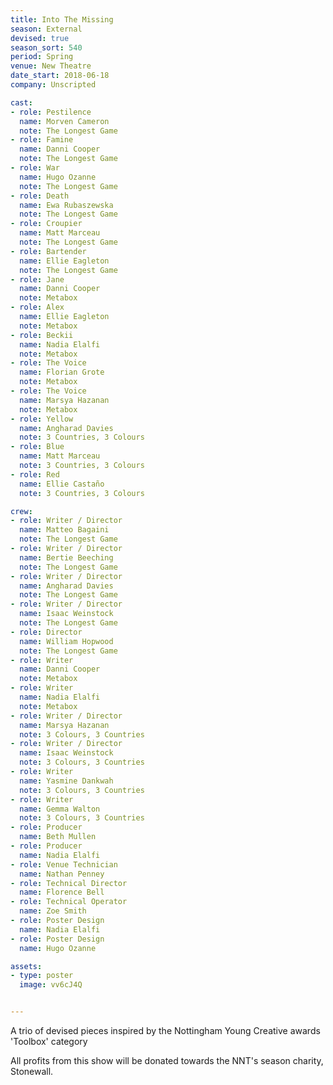 ```yaml
---
title: Into The Missing
season: External
devised: true 
season_sort: 540
period: Spring
venue: New Theatre
date_start: 2018-06-18
company: Unscripted

cast:
- role: Pestilence
  name: Morven Cameron
  note: The Longest Game
- role: Famine
  name: Danni Cooper
  note: The Longest Game
- role: War
  name: Hugo Ozanne
  note: The Longest Game
- role: Death
  name: Ewa Rubaszewska
  note: The Longest Game
- role: Croupier
  name: Matt Marceau
  note: The Longest Game
- role: Bartender
  name: Ellie Eagleton
  note: The Longest Game
- role: Jane
  name: Danni Cooper
  note: Metabox
- role: Alex
  name: Ellie Eagleton
  note: Metabox
- role: Beckii
  name: Nadia Elalfi
  note: Metabox
- role: The Voice
  name: Florian Grote
  note: Metabox
- role: The Voice
  name: Marsya Hazanan
  note: Metabox
- role: Yellow
  name: Angharad Davies
  note: 3 Countries, 3 Colours
- role: Blue
  name: Matt Marceau
  note: 3 Countries, 3 Colours
- role: Red
  name: Ellie Castaño
  note: 3 Countries, 3 Colours

crew:
- role: Writer / Director
  name: Matteo Bagaini
  note: The Longest Game
- role: Writer / Director
  name: Bertie Beeching
  note: The Longest Game
- role: Writer / Director
  name: Angharad Davies
  note: The Longest Game
- role: Writer / Director
  name: Isaac Weinstock
  note: The Longest Game
- role: Director
  name: William Hopwood
  note: The Longest Game
- role: Writer
  name: Danni Cooper
  note: Metabox
- role: Writer
  name: Nadia Elalfi
  note: Metabox
- role: Writer / Director
  name: Marsya Hazanan
  note: 3 Colours, 3 Countries
- role: Writer / Director
  name: Isaac Weinstock
  note: 3 Colours, 3 Countries
- role: Writer
  name: Yasmine Dankwah
  note: 3 Colours, 3 Countries
- role: Writer
  name: Gemma Walton
  note: 3 Colours, 3 Countries
- role: Producer 
  name: Beth Mullen
- role: Producer 
  name: Nadia Elalfi
- role: Venue Technician
  name: Nathan Penney
- role: Technical Director
  name: Florence Bell
- role: Technical Operator
  name: Zoe Smith
- role: Poster Design
  name: Nadia Elalfi
- role: Poster Design
  name: Hugo Ozanne

assets:
- type: poster
  image: vv6cJ4Q


---
```


A trio of devised pieces inspired by the Nottingham Young Creative awards 'Toolbox' category

All profits from this show will be donated towards the NNT's season charity, Stonewall.

